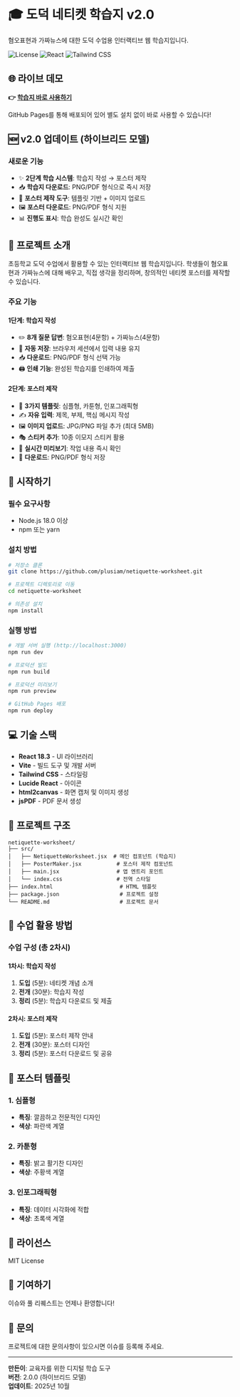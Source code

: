 # 🎓 도덕 네티켓 학습지 v2.0

혐오표현과 가짜뉴스에 대한 도덕 수업용 인터랙티브 웹 학습지입니다.

![License](https://img.shields.io/badge/license-MIT-blue.svg)
![React](https://img.shields.io/badge/React-18.3.1-61dafb.svg)
![Tailwind CSS](https://img.shields.io/badge/Tailwind_CSS-3.4.4-38bdf8.svg)

## 🌐 라이브 데모

**👉 [학습지 바로 사용하기](https://plusiam.github.io/netiquette-worksheet/)**

GitHub Pages를 통해 배포되어 있어 별도 설치 없이 바로 사용할 수 있습니다!

## 🆕 v2.0 업데이트 (하이브리드 모델)

### 새로운 기능
- ✨ **2단계 학습 시스템**: 학습지 작성 → 포스터 제작
- 📥 **학습지 다운로드**: PNG/PDF 형식으로 즉시 저장
- 🎨 **포스터 제작 도구**: 템플릿 기반 + 이미지 업로드
- 🖼️ **포스터 다운로드**: PNG/PDF 형식 지원
- 📊 **진행도 표시**: 학습 완성도 실시간 확인

## 📖 프로젝트 소개

초등학교 도덕 수업에서 활용할 수 있는 인터랙티브 웹 학습지입니다. 학생들이 혐오표현과 가짜뉴스에 대해 배우고, 직접 생각을 정리하며, 창의적인 네티켓 포스터를 제작할 수 있습니다.

### 주요 기능

#### 1단계: 학습지 작성
- ✏️ **8개 질문 답변**: 혐오표현(4문항) + 가짜뉴스(4문항)
- 💾 **자동 저장**: 브라우저 세션에서 입력 내용 유지
- 📥 **다운로드**: PNG/PDF 형식 선택 가능
- 🖨️ **인쇄 기능**: 완성된 학습지를 인쇄하여 제출

#### 2단계: 포스터 제작
- 🎨 **3가지 템플릿**: 심플형, 카툰형, 인포그래픽형
- ✍️ **자유 입력**: 제목, 부제, 핵심 메시지 작성
- 🖼️ **이미지 업로드**: JPG/PNG 파일 추가 (최대 5MB)
- 🎭 **스티커 추가**: 10종 이모지 스티커 활용
- 👀 **실시간 미리보기**: 작업 내용 즉시 확인
- 💾 **다운로드**: PNG/PDF 형식 저장

## 🚀 시작하기

### 필수 요구사항

- Node.js 18.0 이상
- npm 또는 yarn

### 설치 방법

```bash
# 저장소 클론
git clone https://github.com/plusiam/netiquette-worksheet.git

# 프로젝트 디렉토리로 이동
cd netiquette-worksheet

# 의존성 설치
npm install
```

### 실행 방법

```bash
# 개발 서버 실행 (http://localhost:3000)
npm run dev

# 프로덕션 빌드
npm run build

# 프로덕션 미리보기
npm run preview

# GitHub Pages 배포
npm run deploy
```

## 💻 기술 스택

- **React 18.3** - UI 라이브러리
- **Vite** - 빌드 도구 및 개발 서버
- **Tailwind CSS** - 스타일링
- **Lucide React** - 아이콘
- **html2canvas** - 화면 캡처 및 이미지 생성
- **jsPDF** - PDF 문서 생성

## 📁 프로젝트 구조

```
netiquette-worksheet/
├── src/
│   ├── NetiquetteWorksheet.jsx  # 메인 컴포넌트 (학습지)
│   ├── PosterMaker.jsx           # 포스터 제작 컴포넌트
│   ├── main.jsx                  # 앱 엔트리 포인트
│   └── index.css                 # 전역 스타일
├── index.html                     # HTML 템플릿
├── package.json                   # 프로젝트 설정
└── README.md                      # 프로젝트 문서
```

## 🎯 수업 활용 방법

### 수업 구성 (총 2차시)

#### 1차시: 학습지 작성
1. **도입** (5분): 네티켓 개념 소개
2. **전개** (30분): 학습지 작성
3. **정리** (5분): 학습지 다운로드 및 제출

#### 2차시: 포스터 제작
1. **도입** (5분): 포스터 제작 안내
2. **전개** (30분): 포스터 디자인
3. **정리** (5분): 포스터 다운로드 및 공유

## 🎨 포스터 템플릿

### 1. 심플형
- **특징**: 깔끔하고 전문적인 디자인
- **색상**: 파란색 계열

### 2. 카툰형
- **특징**: 밝고 활기찬 디자인
- **색상**: 주황색 계열

### 3. 인포그래픽형
- **특징**: 데이터 시각화에 적합
- **색상**: 초록색 계열

## 📝 라이선스

MIT License

## 🤝 기여하기

이슈와 풀 리퀘스트는 언제나 환영합니다!

## 📧 문의

프로젝트에 대한 문의사항이 있으시면 이슈를 등록해 주세요.

---

**만든이**: 교육자를 위한 디지털 학습 도구  
**버전**: 2.0.0 (하이브리드 모델)  
**업데이트**: 2025년 10월
